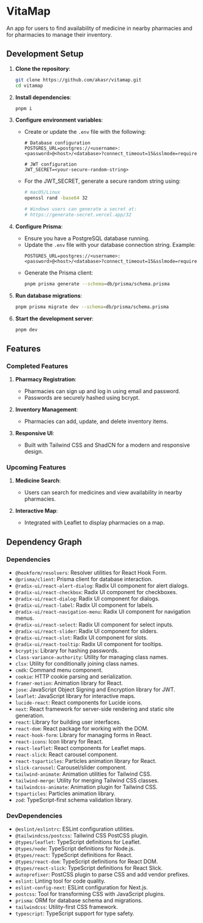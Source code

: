 # VitaMap

An app for users to find availability of medicine in nearby pharmacies and for pharmacies to manage their inventory.

## Development Setup

1. **Clone the repository**:

   ```bash
   git clone https://github.com/akasr/vitamap.git
   cd vitamap
   ```

2. **Install dependencies**:

   ```bash
   pnpm i
   ```

3. **Configure environment variables**:

   - Create or update the `.env` file with the following:

     ```env
     # Database configuration
     POSTGRES_URL=postgres://<username>:<password>@<host>/<database>?connect_timeout=15&sslmode=require

     # JWT configuration
     JWT_SECRET=<your-secure-random-string>
     ```

   - For the JWT_SECRET, generate a secure random string using:

     ```bash
     # macOS/Linux
     openssl rand -base64 32

     # Windows users can generate a secret at:
     # https://generate-secret.vercel.app/32
     ```

4. **Configure Prisma**:

   - Ensure you have a PostgreSQL database running.
   - Update the `.env` file with your database connection string. Example:
     ```env
     POSTGRES_URL=postgres://<username>:<password>@<host>/<database>?connect_timeout=15&sslmode=require
     ```
   - Generate the Prisma client:
     ```bash
     pnpm prisma generate --schema=db/prisma/schema.prisma
     ```

5. **Run database migrations**:

   ```bash
   pnpm prisma migrate dev --schema=db/prisma/schema.prisma
   ```

6. **Start the development server**:
   ```bash
   pnpm dev
   ```

## Features

### Completed Features

1. **Pharmacy Registration**:

   - Pharmacies can sign up and log in using email and password.
   - Passwords are securely hashed using bcrypt.

2. **Inventory Management**:

   - Pharmacies can add, update, and delete inventory items.

3. **Responsive UI**:
   - Built with Tailwind CSS and ShadCN for a modern and responsive design.

### Upcoming Features

1. **Medicine Search**:

   - Users can search for medicines and view availability in nearby pharmacies.

2. **Interactive Map**:

   - Integrated with Leaflet to display pharmacies on a map.

## Dependency Graph

### Dependencies

- `@hookform/resolvers`: Resolver utilities for React Hook Form.
- `@prisma/client`: Prisma client for database interaction.
- `@radix-ui/react-alert-dialog`: Radix UI component for alert dialogs.
- `@radix-ui/react-checkbox`: Radix UI component for checkboxes.
- `@radix-ui/react-dialog`: Radix UI component for dialogs.
- `@radix-ui/react-label`: Radix UI component for labels.
- `@radix-ui/react-navigation-menu`: Radix UI component for navigation menus.
- `@radix-ui/react-select`: Radix UI component for select inputs.
- `@radix-ui/react-slider`: Radix UI component for sliders.
- `@radix-ui/react-slot`: Radix UI component for slots.
- `@radix-ui/react-tooltip`: Radix UI component for tooltips.
- `bcryptjs`: Library for hashing passwords.
- `class-variance-authority`: Utility for managing class names.
- `clsx`: Utility for conditionally joining class names.
- `cmdk`: Command menu component.
- `cookie`: HTTP cookie parsing and serialization.
- `framer-motion`: Animation library for React.
- `jose`: JavaScript Object Signing and Encryption library for JWT.
- `leaflet`: JavaScript library for interactive maps.
- `lucide-react`: React components for Lucide icons.
- `next`: React framework for server-side rendering and static site generation.
- `react`: Library for building user interfaces.
- `react-dom`: React package for working with the DOM.
- `react-hook-form`: Library for managing forms in React.
- `react-icons`: Icon library for React.
- `react-leaflet`: React components for Leaflet maps.
- `react-slick`: React carousel component.
- `react-tsparticles`: Particles animation library for React.
- `slick-carousel`: Carousel/slider component.
- `tailwind-animate`: Animation utilities for Tailwind CSS.
- `tailwind-merge`: Utility for merging Tailwind CSS classes.
- `tailwindcss-animate`: Animation plugin for Tailwind CSS.
- `tsparticles`: Particles animation library.
- `zod`: TypeScript-first schema validation library.

### DevDependencies

- `@eslint/eslintrc`: ESLint configuration utilities.
- `@tailwindcss/postcss`: Tailwind CSS PostCSS plugin.
- `@types/leaflet`: TypeScript definitions for Leaflet.
- `@types/node`: TypeScript definitions for Node.js.
- `@types/react`: TypeScript definitions for React.
- `@types/react-dom`: TypeScript definitions for React DOM.
- `@types/react-slick`: TypeScript definitions for React Slick.
- `autoprefixer`: PostCSS plugin to parse CSS and add vendor prefixes.
- `eslint`: Linting tool for code quality.
- `eslint-config-next`: ESLint configuration for Next.js.
- `postcss`: Tool for transforming CSS with JavaScript plugins.
- `prisma`: ORM for database schema and migrations.
- `tailwindcss`: Utility-first CSS framework.
- `typescript`: TypeScript support for type safety.
